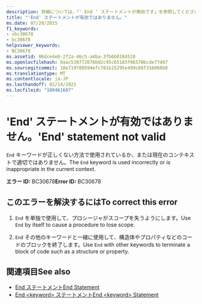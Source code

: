 ```yaml
---
description: 詳細については、「' End ' ステートメントが無効です」を参照してください。
title: "'End' ステートメントが有効ではありません。"
ms.date: 07/20/2015
f1_keywords:
- vbc30678
- bc30678
helpviewer_keywords:
- BC30678
ms.assetid: 06dce4e0-2f2a-46c5-a4ba-3fb6b0184528
ms.openlocfilehash: 9aac530772076b02c95c65183f96570bcde77d47
ms.sourcegitcommit: 10e719780594efc781b15295e499c66f316068b8
ms.translationtype: MT
ms.contentlocale: ja-JP
ms.lasthandoff: 02/14/2021
ms.locfileid: "100461607"
---
```

# <a name="end-statement-not-valid"></a><span data-ttu-id="ecf26-103">'End' ステートメントが有効ではありません。</span><span class="sxs-lookup"><span data-stu-id="ecf26-103">'End' statement not valid</span></span>

<span data-ttu-id="ecf26-104">`End` キーワードが正しくない方法で使用されているか、または現在のコンテキストで適切ではありません。</span><span class="sxs-lookup"><span data-stu-id="ecf26-104">The `End` keyword is used incorrectly or is inappropriate in the current context.</span></span>  
  
 <span data-ttu-id="ecf26-105">**エラー ID:** BC30678</span><span class="sxs-lookup"><span data-stu-id="ecf26-105">**Error ID:** BC30678</span></span>  
  
## <a name="to-correct-this-error"></a><span data-ttu-id="ecf26-106">このエラーを解決するには</span><span class="sxs-lookup"><span data-stu-id="ecf26-106">To correct this error</span></span>  
  
1. <span data-ttu-id="ecf26-107">`End` を単独で使用して、プロシージャがスコープを失うようにします。</span><span class="sxs-lookup"><span data-stu-id="ecf26-107">Use `End` by itself to cause a procedure to lose scope.</span></span>  
  
2. <span data-ttu-id="ecf26-108">`End` その他のキーワードと一緒に使用して、構造体やプロパティなどのコードのブロックを終了します。</span><span class="sxs-lookup"><span data-stu-id="ecf26-108">Use `End` with other keywords to terminate a block of code such as a structure or property.</span></span>  
  
## <a name="see-also"></a><span data-ttu-id="ecf26-109">関連項目</span><span class="sxs-lookup"><span data-stu-id="ecf26-109">See also</span></span>

- [<span data-ttu-id="ecf26-110">End ステートメント</span><span class="sxs-lookup"><span data-stu-id="ecf26-110">End Statement</span></span>](../language-reference/statements/end-statement.md)
- [<span data-ttu-id="ecf26-111">End \<keyword> ステートメント</span><span class="sxs-lookup"><span data-stu-id="ecf26-111">End \<keyword> Statement</span></span>](../language-reference/statements/end-keyword-statement.md)
